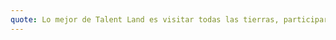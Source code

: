 ```yaml
---
quote: Lo mejor de Talent Land es visitar todas las tierras, participar en las dinamicas y sobre todo divertirse.
---
```

